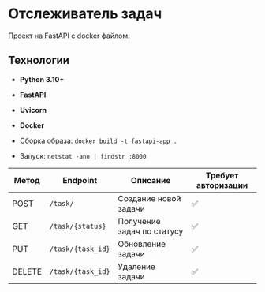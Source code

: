 # Отслеживатель задач

Проект на FastAPI с docker файлом.

## Технологии
- **Python 3.10+**
- **FastAPI** 
- **Uvicorn** 
- **Docker** 

- Сборка образа: `docker build -t fastapi-app .`
- Запуск: `netstat -ano | findstr :8000`

| Метод | Endpoint                     | Описание                          | Требует авторизации |
|-------|------------------------------|-----------------------------------|---------------------|
| POST  | `/task/`                     | Создание новой задачи             | ✅                  |
| GET   | `/task/{status}`             | Получение задач по статусу        | ✅                  |
| PUT   | `/task/{task_id}`            | Обновление задачи                 | ✅                  |
| DELETE| `/task/{task_id}`            | Удаление задачи                   | ✅                  |
